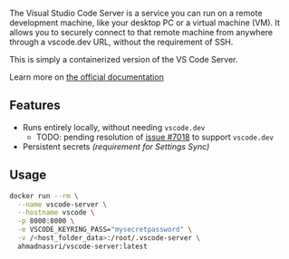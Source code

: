 
The Visual Studio Code Server is a service you can run on a remote development machine, like your desktop PC or a virtual machine (VM). It allows you to securely connect to that remote machine from anywhere through a vscode.dev URL, without the requirement of SSH.

This is simply a containerized version of the VS Code Server.

Learn more on [the official documentation](https://code.visualstudio.com/docs/remote/vscode-server)

## Features

<!-- markdownlint-capture -->
<!-- markdownlint-disable MD007 MD030 -->
- Runs entirely locally, without needing `vscode.dev`
  - TODO: pending resolution of [issue #7018](https://github.com/microsoft/vscode-remote-release/issues/7018) to support `vscode.dev`
- Persistent secrets _(requirement for Settings Sync)_
<!-- markdownlint-restore -->

## Usage

```bash
docker run --rm \
  --name vscode-server \
  --hostname vscode \
  -p 8000:8000 \
  -e VSCODE_KEYRING_PASS="mysecretpassword" \
  -v /<host_folder_data>:/root/.vscode-server \
  ahmadnassri/vscode-server:latest
```
